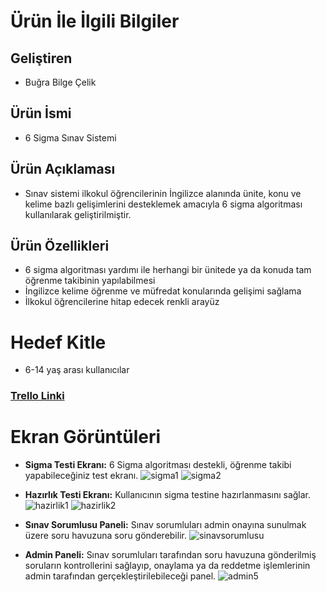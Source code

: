 # Ürün İle İlgili Bilgiler
## Geliştiren
- Buğra Bilge Çelik
## Ürün İsmi
- 6 Sigma Sınav Sistemi
## Ürün Açıklaması
- Sınav sistemi ilkokul öğrencilerinin İngilizce alanında ünite, konu ve kelime bazlı gelişimlerini desteklemek amacıyla 6 sigma algoritması kullanılarak geliştirilmiştir.
## Ürün Özellikleri
- 6 sigma algoritması yardımı ile herhangi bir ünitede ya da konuda tam öğrenme takibinin yapılabilmesi
- İngilizce kelime öğrenme ve müfredat konularında gelişimi sağlama
- İlkokul öğrencilerine hitap edecek renkli arayüz
# Hedef Kitle
- 6-14 yaş arası kullanıcılar

### [Trello Linki](https://trello.com/b/cMs9SCQX/6-sigma-prensibi-i%CC%87%C3%A7eren-s%C4%B1nav-sistemi)

# Ekran Görüntüleri
- **Sigma Testi Ekranı:** 6 Sigma algoritması destekli, öğrenme takibi yapabileceğiniz test ekranı.
![sigma1](https://user-images.githubusercontent.com/79867464/168445406-8a12f583-629d-4cec-8dd5-7b48bacd9f71.PNG)
![sigma2](https://user-images.githubusercontent.com/79867464/168445423-2e8c04fd-3960-42f7-a376-97ef48b2e5fc.PNG)

- **Hazırlık Testi Ekranı:** Kullanıcının sigma testine hazırlanmasını sağlar.
![hazirlik1](https://user-images.githubusercontent.com/79867464/168445462-8b4f0b17-ab7f-48a8-97c2-c039817c467d.PNG)
![hazirlik2](https://user-images.githubusercontent.com/79867464/168445467-db51cfd3-ef56-4beb-9914-007d17e28876.PNG)

- **Sınav Sorumlusu Paneli:** Sınav sorumluları admin onayına sunulmak üzere soru havuzuna soru gönderebilir.
![sinavsorumlusu](https://user-images.githubusercontent.com/79867464/168895225-c9280156-1cd4-4853-9c48-5c26833db26f.PNG)

- **Admin Paneli:** Sınav sorumluları tarafından soru havuzuna gönderilmiş soruların kontrollerini sağlayıp, onaylama ya da reddetme işlemlerinin admin tarafından gerçekleştirilebileceği panel.
![admin5](https://user-images.githubusercontent.com/79867464/168895713-8055a98c-46a9-46a4-a547-54700a775e93.PNG)
